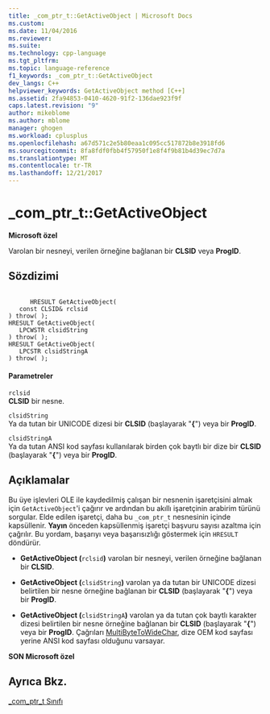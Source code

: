 ```yaml
---
title: _com_ptr_t::GetActiveObject | Microsoft Docs
ms.custom: 
ms.date: 11/04/2016
ms.reviewer: 
ms.suite: 
ms.technology: cpp-language
ms.tgt_pltfrm: 
ms.topic: language-reference
f1_keywords: _com_ptr_t::GetActiveObject
dev_langs: C++
helpviewer_keywords: GetActiveObject method [C++]
ms.assetid: 2fa94853-0410-4620-91f2-136dae923f9f
caps.latest.revision: "9"
author: mikeblome
ms.author: mblome
manager: ghogen
ms.workload: cplusplus
ms.openlocfilehash: a67d571c2e5b80eaa1c095cc517872b8e3918fd6
ms.sourcegitcommit: 8fa8fdf0fbb4f57950f1e8f4f9b81b4d39ec7d7a
ms.translationtype: MT
ms.contentlocale: tr-TR
ms.lasthandoff: 12/21/2017
---
```

# <a name="comptrtgetactiveobject"></a>_com_ptr_t::GetActiveObject
**Microsoft özel**  
  
 Varolan bir nesneyi, verilen örneğine bağlanan bir **CLSID** veya **ProgID**.  
  
## <a name="syntax"></a>Sözdizimi  
  
```  
  
      HRESULT GetActiveObject(  
   const CLSID& rclsid   
) throw( );  
HRESULT GetActiveObject(  
   LPCWSTR clsidString   
) throw( );  
HRESULT GetActiveObject(  
   LPCSTR clsidStringA   
) throw( );  
```  
  
#### <a name="parameters"></a>Parametreler  
 `rclsid`  
 **CLSID** bir nesne.  
  
 `clsidString`  
 Ya da tutan bir UNICODE dizesi bir **CLSID** (başlayarak "**{**") veya bir **ProgID**.  
  
 `clsidStringA`  
 Ya da tutan ANSI kod sayfası kullanılarak birden çok baytlı bir dize bir **CLSID** (başlayarak "**{**") veya bir **ProgID**.  
  
## <a name="remarks"></a>Açıklamalar  
 Bu üye işlevleri OLE ile kaydedilmiş çalışan bir nesnenin işaretçisini almak için `GetActiveObject`'i çağırır ve ardından bu akıllı işaretçinin arabirim türünü sorgular. Elde edilen işaretçi, daha bu `_com_ptr_t` nesnesinin içinde kapsüllenir. **Yayın** önceden kapsüllenmiş işaretçi başvuru sayısı azaltma için çağrılır. Bu yordam, başarıyı veya başarısızlığı göstermek için `HRESULT` döndürür.  
  
-   **GetActiveObject (**`rclsid`**)** varolan bir nesneyi, verilen örneğine bağlanan bir **CLSID**.  
  
-   **GetActiveObject (**`clsidString`**)** varolan ya da tutan bir UNICODE dizesi belirtilen bir nesne örneğine bağlanan bir **CLSID** (başlayarak "**{**") veya bir **ProgID**.  
  
-   **GetActiveObject (**`clsidStringA`**)** varolan ya da tutan çok baytlı karakter dizesi belirtilen bir nesne örneğine bağlanan bir **CLSID** (başlayarak "**{**") veya bir **ProgID**. Çağrıları [MultiByteToWideChar](http://msdn.microsoft.com/library/windows/desktop/dd319072), dize OEM kod sayfası yerine ANSI kod sayfası olduğunu varsayar.  
  
 **SON Microsoft özel**  
  
## <a name="see-also"></a>Ayrıca Bkz.  
 [_com_ptr_t Sınıfı](../cpp/com-ptr-t-class.md)